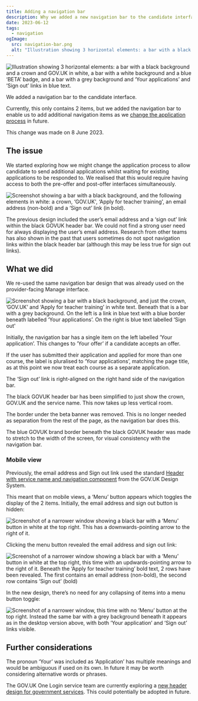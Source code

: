 ```yaml
---
title: Adding a navigation bar
description: Why we added a new navigation bar to the candidate interface
date: 2023-06-12
tags:
  - navigation
ogImage:
  src: navigation-bar.png
  alt: "Illustration showing 3 horizontal elements: a bar with a black background and a crown and GOV.UK in white, a bar with a white background and a blue ‘BETA’ badge, and a bar with a grey background and ‘Your applications’ and ‘Sign out’ links in blue text."
---
```


![Illustration showing 3 horizontal elements: a bar with a black background and a crown and GOV.UK in white, a bar with a white background and a blue ‘BETA’ badge, and a bar with a grey background and ‘Your applications’ and ‘Sign out’ links in blue text.](navigation-bar.png)

We added a navigation bar to the candidate interface.

Currently, this only contains 2 items, but we added the navigation bar to enable us to add additional navigation items as we [change the application process](/apply-for-teacher-training/changing-application-process/) in future.

This change was made on 8 June 2023.

## The issue

We started exploring how we might change the application process to allow candidate to send additional applications whilst waiting for existing applications to be responded to. We realised that this would require having access to both the pre-offer and post-offer interfaces simultaneously.

![Screenshot showing a bar with a black background, and the following elements in white: a crown, ‘GOV.UK', ‘Apply for teacher training', an email address (non-bold) and a ‘Sign out’ link (in bold).](previous-header.png)

The previous design included the user’s email address and a ‘sign out’ link within the black GOVUK header bar. We could not find a strong user need for always displaying the user’s email address. Research from other teams has also shown in the past that users sometimes do not spot navigation links within the black header bar (although this may be less true for sign out links).

## What we did

We re-used the same navigation bar design that was already used on the provider-facing Manage interface.

![Screenshot showing a bar with a black background, and just the crown, ’GOV.UK’ and ‘Apply for teacher training’ in white text. Beneath that is a bar with a grey background. On the left is a link in blue text with a blue border beneath labelled ‘Your applications’. On the right is blue text labelled ‘Sign out'](new-header.png)

Initially, the navigation bar has a single item on the left labelled ’Your application’. This changes to ’Your offer’ if a candidate accepts an offer.

If the user has submitted their application and applied for more than one course, the label is pluralised to ‘Your applications’, matching the page title, as at this point we now treat each course as a separate application.

The ‘Sign out’ link is right-aligned on the right hand side of the navigation bar.

The black GOVUK header bar has been simplified to just show the crown, GOV.UK and the service name. This now takes up less vertical room.

The border under the beta banner was removed. This is no longer needed as separation from the rest of the page, as the navigation bar does this.

The blue GOVUK brand border beneath the black GOVUK header was made to stretch to the width of the screen, for visual consistency with the navigation bar.

### Mobile view

Previously, the email address and Sign out link used the standard [Header with service name and navigation component](https://design-system.service.gov.uk/components/header/#header-with-service-name-and-navigation) from the GOV.UK Design System.

This meant that on mobile views, a ‘Menu’ button appears which toggles the display of the 2 items. Initially, the email address and sign out button is hidden:

<div class="app-images--two-thirds-width">

![Screenshot of a narrower window showing a black bar with a ‘Menu’ button in white at the top right. This has a downwards-pointing arrow to the right of it.](previous-mobile-collapsed.png)

Clicking the menu button revealed the email address and sign out link:

![Screenshot of a narrower window showing a black bar with a ‘Menu’ button in white at the top right, this time with an updwards-pointing arrow to the right of it. Beneath the ‘Apply for teacher training’ bold text, 2 rows have been revealed. The first contains an email address (non-bold), the second row contains ‘Sign out’ (bold)](previous-mobile-open.png)

In the new design, there’s no need for any collapsing of items into a menu button toggle:

![Screenshot of a narrower window, this time with no ‘Menu’ button at the top right. Instead the same bar with a grey background beneath it appears as in the desktop version above, with both ‘Your application’ and ‘Sign out’ links visible.](new-mobile.png)
</div>

## Further considerations

The pronoun ‘Your’ was included as ‘Application’ has multiple meanings and would be ambiguous if used on its own. In future it may be worth considering alternative words or phrases.

The GOV.UK One Login service team are currently exploring a [new header design for government services](https://github.com/alphagov/di-govuk-one-login-service-header). This could potentially be adopted in future.

